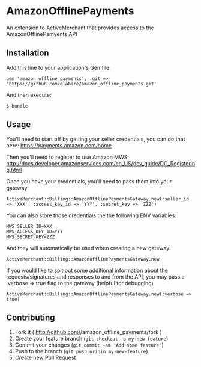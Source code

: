 # AmazonOfflinePayments

An extension to ActiveMerchant that provides access to the AmazonOfflinePamyents API

## Installation

Add this line to your application's Gemfile:

    gem 'amazon_offline_payments', :git => 'https://github.com/dlabare/amazon_offline_payments.git'

And then execute:

    $ bundle

## Usage

You'll need to start off by getting your seller credentials, you can do that here: https://payments.amazon.com/home

Then you'll need to register to use Amazon MWS: http://docs.developer.amazonservices.com/en_US/dev_guide/DG_Registering.html

Once you have your credentials, you'll need to pass them into your gateway:

    ActiveMerchant::Billing::AmazonOfflinePaymentsGateway.new(:seller_id => 'XXX', :access_key_id => 'YYY', :secret_key => 'ZZZ')

You can also store those credentials the the following ENV variables:

    MWS_SELLER_ID=XXX
    MWS_ACCESS_KEY_ID=YYY
    MWS_SECRET_KEY=ZZZ

And they will automatically be used when creating a new gateway:

    ActiveMerchant::Billing::AmazonOfflinePaymentsGateway.new

If you would like to spit out some additional information about the requests/signatures and responses to and from the API, you may pass a :verbose => true flag to the gateway (helpful for debugging)

    ActiveMerchant::Billing::AmazonOfflinePaymentsGateway.new(:verbose => true)


## Contributing

1. Fork it ( http://github.com/<my-github-username>/amazon_offline_payments/fork )
2. Create your feature branch (`git checkout -b my-new-feature`)
3. Commit your changes (`git commit -am 'Add some feature'`)
4. Push to the branch (`git push origin my-new-feature`)
5. Create new Pull Request
